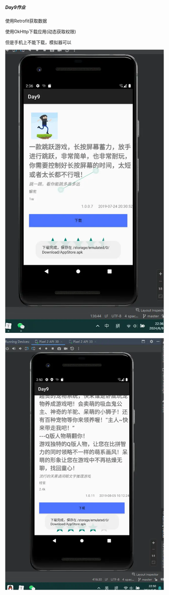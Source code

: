 ##### Day9作业

使用Retrofit获取数据

使用OkHttp下载应用(动态获取权限)

但是手机上不能下载，模拟器可以

![模拟器下载结果](https://github.com/wellorbetter/picx-images-hosting/raw/master/faf697863251c5c4fad6e15fa7278a9.9kg1275594.webp)

![](https://github.com/wellorbetter/picx-images-hosting/raw/master/image.39l14bipog.webp)